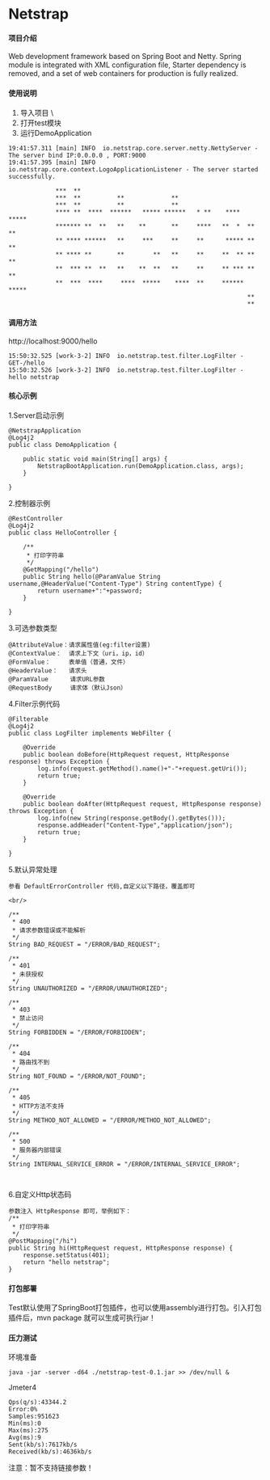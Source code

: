# Netstrap

#### 项目介绍
Web development framework based on Spring Boot and Netty. Spring module is integrated with XML configuration file, Starter dependency is removed, and a set of web containers for production is fully realized.


#### 使用说明

1. 导入项目         \\
2. 打开test模块
3. 运行DemoApplication

```
19:41:57.311 [main] INFO  io.netstrap.core.server.netty.NettyServer - The server bind IP:0.0.0.0 , PORT:9000
19:41:57.395 [main] INFO  io.netstrap.core.context.LogoApplicationListener - The server started successfully.
                                                                                
             ***  **                                                            
             ***  **          **             **                                 
             ***  **          **             **                                 
             **** **  ****  ******   ***** ******   * **    ****  *****         
             ******* **  **   **    **       **     ****   **  *  **  **        
             ** **** ******   **     ***     **     **      ***** **  **        
             ** **** **       **        **   **     **     **  ** **  **        
             **  *** **  **   **    **  **   **     **     ** *** **  **        
             **  ***  ****     ****  *****    ****  **     ****** *****         
                                                                  **            
                                                                  **
```

#### 调用方法

http://localhost:9000/hello       <br/>

```
15:50:32.525 [work-3-2] INFO  io.netstrap.test.filter.LogFilter - GET-/hello
15:50:32.526 [work-3-2] INFO  io.netstrap.test.filter.LogFilter - hello netstrap

```

#### 核心示例

1.Server启动示例

```
@NetstrapApplication
@Log4j2
public class DemoApplication {

    public static void main(String[] args) {
        NetstrapBootApplication.run(DemoApplication.class, args);
    }

}
```

2.控制器示例

```
@RestController
@Log4j2
public class HelloController {

    /**
     * 打印字符串
     */
    @GetMapping("/hello")
    public String hello(@ParamValue String username,@HeaderValue("Content-Type") String contentType) {
        return username+":"+password;
    }

}
```

3.可选参数类型
```
@AttributeValue：请求属性值(eg:filter设置)
@ContextValue：  请求上下文（uri，ip，id）
@FormValue：     表单值（普通，文件）
@HeaderValue：   请求头
@ParamValue      请求URL参数
@RequestBody     请求体（默认Json）

```

4.Filter示例代码
```
@Filterable
@Log4j2
public class LogFilter implements WebFilter {

    @Override
    public boolean doBefore(HttpRequest request, HttpResponse response) throws Exception {
        log.info(request.getMethod().name()+"-"+request.getUri());
        return true;
    }

    @Override
    public boolean doAfter(HttpRequest request, HttpResponse response) throws Exception {
        log.info(new String(response.getBody().getBytes()));
        response.addHeader("Content-Type","application/json");
        return true;
    }

}

```

5.默认异常处理
```
参看 DefaultErrorController 代码,自定义以下路径，覆盖即可

<br/>

/**
 * 400
 * 请求参数错误或不能解析
 */
String BAD_REQUEST = "/ERROR/BAD_REQUEST";

/**
 * 401
 * 未获授权
 */
String UNAUTHORIZED = "/ERROR/UNAUTHORIZED";

/**
 * 403
 * 禁止访问
 */
String FORBIDDEN = "/ERROR/FORBIDDEN";

/**
 * 404
 * 路由找不到
 */
String NOT_FOUND = "/ERROR/NOT_FOUND";

/**
 * 405
 * HTTP方法不支持
 */
String METHOD_NOT_ALLOWED = "/ERROR/METHOD_NOT_ALLOWED";

/**
 * 500
 * 服务器内部错误
 */
String INTERNAL_SERVICE_ERROR = "/ERROR/INTERNAL_SERVICE_ERROR";



```

6.自定义Http状态码
```
参数注入 HttpResponse 即可，举例如下：
/**
 * 打印字符串
 */
@PostMapping("/hi")
public String hi(HttpRequest request, HttpResponse response) {
    response.setStatus(401);
    return "hello netstrap";
}
```

#### 打包部署

Test默认使用了SpringBoot打包插件，也可以使用assembly进行打包。引入打包插件后，mvn package 就可以生成可执行jar！

#### 压力测试

环境准备
```
java -jar -server -d64 ./netstrap-test-0.1.jar >> /dev/null &
```
Jmeter4
```
Qps(q/s):43344.2
Error:0%
Samples:951623
Min(ms):0
Max(ms):275
Avg(ms):9
Sent(kb/s):7617kb/s
Received(kb/s):4636kb/s
```

注意：暂不支持链接参数！
